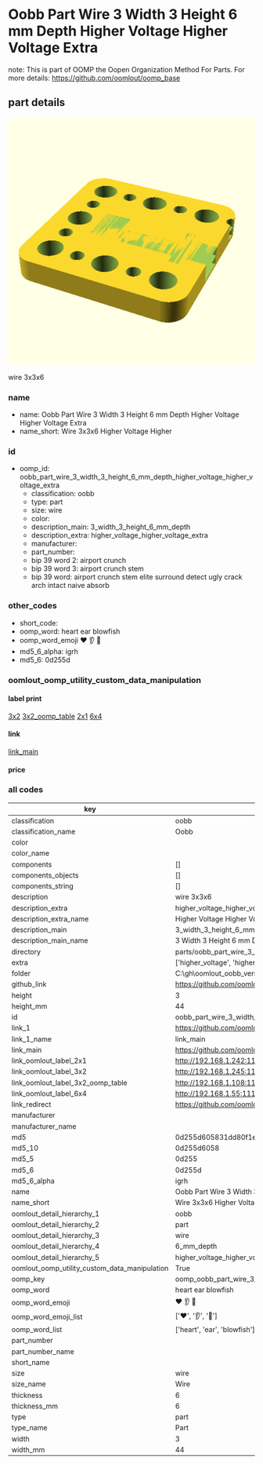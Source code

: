 # Oobb Part Wire 3 Width 3 Height 6 mm Depth Higher Voltage Higher Voltage Extra  

note: This is part of OOMP the Oopen Organization Method For Parts. For more details: https://github.com/oomlout/oomp_base

##  part details
  

[![](3dpr.png)](3dpr.png)

wire 3x3x6



### name
* name: Oobb Part Wire 3 Width 3 Height 6 mm Depth Higher Voltage Higher Voltage Extra
* name_short: Wire 3x3x6 Higher Voltage Higher
### id
* oomp_id: oobb_part_wire_3_width_3_height_6_mm_depth_higher_voltage_higher_voltage_extra
  * classification: oobb
  * type: part
  * size: wire
  * color: 
  * description_main: 3_width_3_height_6_mm_depth
  * description_extra: higher_voltage_higher_voltage_extra
  * manufacturer: 
  * part_number: 
  * bip 39 word 2: airport crunch
  * bip 39 word 3: airport crunch stem
  * bip 39 word: airport crunch stem elite surround detect ugly crack arch intact naive absorb

### other_codes
* short_code: 
* oomp_word: heart ear blowfish
* oomp_word_emoji :heart: :ear: :blowfish:
* md5_6_alpha: igrh
* md5_6: 0d255d






### oomlout_oomp_utility_custom_data_manipulation
#### label print
[3x2](http://192.168.1.245:1112/?label=oomp%20igrh)
[3x2_oomp_table](http://192.168.1.108:1112/?label=oomp%20igrh)
[2x1](http://192.168.1.242:1112/?label=oomp%20igrh)
[6x4](http://192.168.1.55:1112/?label=oomp%20igrh)    

#### link

[link_main](https://github.com/oomlout/oomlout_oobb_version_4_generated_parts/tree/main/navigation_oomp/oobb/part/wire/3_width_3_height_6_mm_depth/higher_voltage_higher_voltage_extra/part)                              

#### price







### all codes 
| key | value |  
| --- | --- |  
| classification | oobb |  
| classification_name | Oobb |  
| color |  |  
| color_name |  |  
| components | [] |  
| components_objects | [] |  
| components_string | [] |  
| description | wire 3x3x6 |  
| description_extra | higher_voltage_higher_voltage_extra |  
| description_extra_name | Higher Voltage Higher Voltage Extra |  
| description_main | 3_width_3_height_6_mm_depth |  
| description_main_name | 3 Width 3 Height 6 mm Depth |  
| directory | parts/oobb_part_wire_3_width_3_height_6_mm_depth_higher_voltage_higher_voltage_extra |  
| extra | ['higher_voltage', 'higher_voltage'] |  
| folder | C:\gh\oomlout_oobb_version_4_generated_parts\parts\oobb_part_wire_3_width_3_height_6_mm_depth_higher_voltage_higher_voltage_extra |  
| github_link | https://github.com/oomlout/oomlout_oomp_part_src/tree/main/parts/oobb_part_wire_3_width_3_height_6_mm_depth_higher_voltage_higher_voltage_extra |  
| height | 3 |  
| height_mm | 44 |  
| id | oobb_part_wire_3_width_3_height_6_mm_depth_higher_voltage_higher_voltage_extra |  
| link_1 | https://github.com/oomlout/oomlout_oobb_version_4_generated_parts/tree/main/navigation_oomp/oobb/part/wire/3_width_3_height_6_mm_depth/higher_voltage_higher_voltage_extra/part |  
| link_1_name | link_main |  
| link_main | https://github.com/oomlout/oomlout_oobb_version_4_generated_parts/tree/main/navigation_oomp/oobb/part/wire/3_width_3_height_6_mm_depth/higher_voltage_higher_voltage_extra/part |  
| link_oomlout_label_2x1 | http://192.168.1.242:1112/?label=oomp%20igrh |  
| link_oomlout_label_3x2 | http://192.168.1.245:1112/?label=oomp%20igrh |  
| link_oomlout_label_3x2_oomp_table | http://192.168.1.108:1112/?label=oomp%20igrh |  
| link_oomlout_label_6x4 | http://192.168.1.55:1112/?label=oomp%20igrh |  
| link_redirect | https://github.com/oomlout/oomlout_oobb_version_4_generated_parts/tree/main/parts/oobb_wire_03_03_06_ex_higher_voltage_higher_voltage |  
| manufacturer |  |  
| manufacturer_name |  |  
| md5 | 0d255d605831dd80f1ed4481aa8d382c |  
| md5_10 | 0d255d6058 |  
| md5_5 | 0d255 |  
| md5_6 | 0d255d |  
| md5_6_alpha | igrh |  
| name | Oobb Part Wire 3 Width 3 Height 6 mm Depth Higher Voltage Higher Voltage Extra |  
| name_short | Wire 3x3x6 Higher Voltage Higher |  
| oomlout_detail_hierarchy_1 | oobb |  
| oomlout_detail_hierarchy_2 | part |  
| oomlout_detail_hierarchy_3 | wire |  
| oomlout_detail_hierarchy_4 | 6_mm_depth |  
| oomlout_detail_hierarchy_5 | higher_voltage_higher_voltage_extra |  
| oomlout_oomp_utility_custom_data_manipulation | True |  
| oomp_key | oomp_oobb_part_wire_3_width_3_height_6_mm_depth_higher_voltage_higher_voltage_extra |  
| oomp_word | heart ear blowfish |  
| oomp_word_emoji | :heart: :ear: :blowfish: |  
| oomp_word_emoji_list | [':heart:', ':ear:', ':blowfish:'] |  
| oomp_word_list | ['heart', 'ear', 'blowfish'] |  
| part_number |  |  
| part_number_name |  |  
| short_name |  |  
| size | wire |  
| size_name | Wire |  
| thickness | 6 |  
| thickness_mm | 6 |  
| type | part |  
| type_name | Part |  
| width | 3 |  
| width_mm | 44 |  
